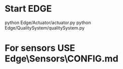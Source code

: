 # Start EDGE
python Edge/Actuator/actuator.py
python Edge/QualitySystem/qualitySystem.py

# For sensors USE Edge\Sensors\CONFIG.md

